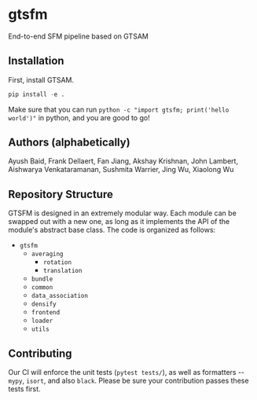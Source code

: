 # gtsfm
End-to-end SFM pipeline based on GTSAM

## Installation

First, install GTSAM.

```python
pip install -e .
```
Make sure that you can run `python -c "import gtsfm; print('hello world')"` in python, and you are good to go!

## Authors (alphabetically)

Ayush Baid, Frank Dellaert, Fan Jiang, Akshay Krishnan, John Lambert, Aishwarya Venkataramanan, Sushmita Warrier, Jing Wu, Xiaolong Wu

## Repository Structure

GTSFM is designed in an extremely modular way. Each module can be swapped out with a new one, as long as it implements the API of the module's abstract base class. The code is organized as follows:

- `gtsfm`
    - `averaging`
        - `rotation`
        - `translation`
    - `bundle`
    - `common`
    - `data_association`
    - `densify`
    - `frontend`
    - `loader`
    - `utils`

## Contributing

Our CI will enforce the unit tests (`pytest tests/`), as well as formatters -- `mypy`, `isort`, and also `black`. Please be sure your contribution passes these tests first.
